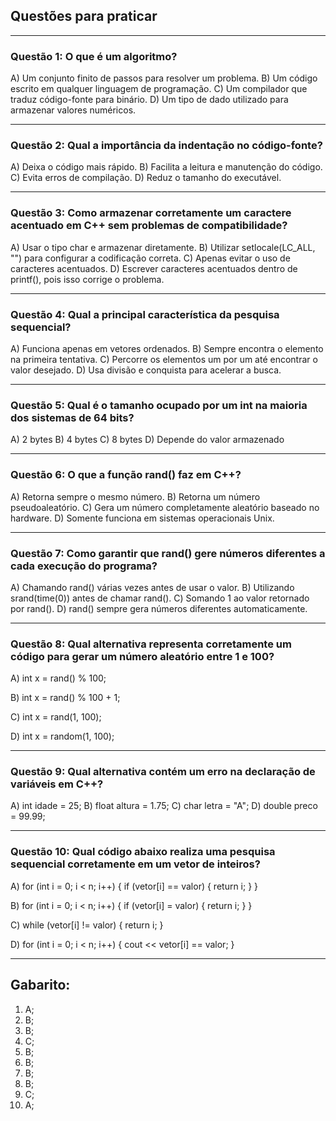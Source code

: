 ## Questões para praticar

---

### Questão 1: O que é um algoritmo?

A) Um conjunto finito de passos para resolver um problema.
B) Um código escrito em qualquer linguagem de programação.
C) Um compilador que traduz código-fonte para binário.
D) Um tipo de dado utilizado para armazenar valores numéricos.

---

### Questão 2: Qual a importância da indentação no código-fonte?

A) Deixa o código mais rápido.
B) Facilita a leitura e manutenção do código.
C) Evita erros de compilação.
D) Reduz o tamanho do executável.

---

### Questão 3:  Como armazenar corretamente um caractere acentuado em C++ sem problemas de compatibilidade?

A) Usar o tipo char e armazenar diretamente.
B) Utilizar setlocale(LC_ALL, "") para configurar a codificação correta.
C) Apenas evitar o uso de caracteres acentuados.
D) Escrever caracteres acentuados dentro de printf(), pois isso corrige o problema.

---

### Questão 4: Qual a principal característica da pesquisa sequencial?

A) Funciona apenas em vetores ordenados.
B) Sempre encontra o elemento na primeira tentativa.
C) Percorre os elementos um por um até encontrar o valor desejado.
D) Usa divisão e conquista para acelerar a busca.

---

### Questão 5: Qual é o tamanho ocupado por um int na maioria dos sistemas de 64 bits?

A) 2 bytes
B) 4 bytes
C) 8 bytes
D) Depende do valor armazenado

---

### Questão 6: O que a função rand() faz em C++?

A) Retorna sempre o mesmo número.
B) Retorna um número pseudoaleatório.
C) Gera um número completamente aleatório baseado no hardware.
D) Somente funciona em sistemas operacionais Unix.

---

### Questão 7: Como garantir que rand() gere números diferentes a cada execução do programa?

A) Chamando rand() várias vezes antes de usar o valor.
B) Utilizando srand(time(0)) antes de chamar rand().
C) Somando 1 ao valor retornado por rand().
D) rand() sempre gera números diferentes automaticamente.

---

### Questão 8: Qual alternativa representa corretamente um código para gerar um número aleatório entre 1 e 100?

A)
int x = rand() % 100;

B) 
int x = rand() % 100 + 1;

C) 
int x = rand(1, 100);

D)
int x = random(1, 100);


---

### Questão 9: Qual alternativa contém um erro na declaração de variáveis em C++?

A) int idade = 25;
B) float altura = 1.75;
C) char letra = "A";
D) double preco = 99.99;

---

### Questão 10: Qual código abaixo realiza uma pesquisa sequencial corretamente em um vetor de inteiros?

A) 
for (int i = 0; i < n; i++) {
    if (vetor[i] == valor) {
        return i;
    }
}

B)
for (int i = 0; i < n; i++) {
    if (vetor[i] = valor) {
        return i;
    }
}

C) 
while (vetor[i] != valor) {
    return i;
}

D)
for (int i = 0; i < n; i++) {
    cout << vetor[i] == valor;
}


---

## Gabarito:

1) A;
2) B;
3) B;
4) C;
5) B;
6) B;
7) B;
8) B;
9) C;
10) A;
